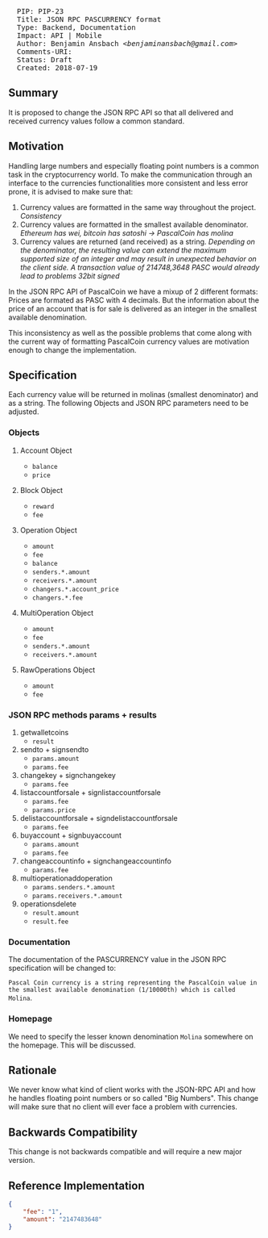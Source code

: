 <pre>
  PIP: PIP-23
  Title: JSON RPC PASCURRENCY format
  Type: Backend, Documentation
  Impact: API | Mobile
  Author: Benjamin Ansbach <i>&lt;benjaminansbach@gmail.com&gt;</i>
  Comments-URI: 
  Status: Draft
  Created: 2018-07-19
</pre>

## Summary

It is proposed to change the JSON RPC API so that all delivered and received currency values follow a common standard.

## Motivation

Handling large numbers and especially floating point numbers is a common task in the cryptocurrency world. To make the communication through an interface to the currencies functionalities more consistent and less error prone, it is advised to make sure that: 

1. Currency values are formatted in the same way throughout the project.
   _Consistency_
2. Currency values are formatted in the smallest available denominator.
   _Ethereum has wei, bitcoin has satoshi -> PascalCoin has molina_
3. Currency values are returned (and received) as a string.
   _Depending on the denominator, the resulting value can extend the maximum supported size of an integer and may result in unexpected behavior on the client side. A transaction value of 214748,3648 PASC would already lead to problems 32bit signed_

In the JSON RPC API of PascalCoin we have a mixup of 2 different formats: Prices are formated as PASC with 4 decimals. But the information about the price of an account that is for sale is delivered as an integer in the smallest available denomination.

This inconsistency as well as the possible problems that come along with the current way of formatting PascalCoin currency values are motivation enough to change the implementation.

## Specification

Each currency value will be returned in molinas (smallest denominator) and as a string. The following Objects and JSON RPC parameters need to be adjusted.

### Objects

1. Account Object
   - `balance`
   - `price`

2. Block Object
   - `reward`
   - `fee`

3. Operation Object
   - `amount`
   - `fee`
   - `balance`
   - `senders.*.amount`
   - `receivers.*.amount`
   - `changers.*.account_price`
   - `changers.*.fee`
   
4. MultiOperation Object
   - `amount`
   - `fee`
   - `senders.*.amount`
   - `receivers.*.amount`

5. RawOperations Object
   - `amount`
   - `fee`
   
### JSON RPC methods params + results

1. getwalletcoins
   - `result`
2. sendto + signsendto
   - `params.amount`
   - `params.fee`
3. changekey + signchangekey
   - `params.fee`
4. listaccountforsale + signlistaccountforsale
   - `params.fee`
   - `params.price`
5. delistaccountforsale + signdelistaccountforsale
   - `params.fee`
6. buyaccount + signbuyaccount
   - `params.amount`
   - `params.fee`
7. changeaccountinfo + signchangeaccountinfo
   - `params.fee`
8. multioperationaddoperation
   - `params.senders.*.amount`
   - `params.receivers.*.amount`
9. operationsdelete
   - `result.amount`
   - `result.fee`

### Documentation

The documentation of the PASCURRENCY value in the JSON RPC specification will be changed to:

`Pascal Coin currency is a string representing the PascalCoin value in the smallest available denomination (1/10000th) which is called Molina`.

### Homepage

We need to specify the lesser known denomination `Molina` somewhere on the homepage. This will be discussed.

## Rationale

We never know what kind of client works with the JSON-RPC API and how he handles floating point numbers or so called "Big Numbers". This change will make sure that no client will ever face a problem with currencies. 

## Backwards Compatibility

This change is not backwards compatible and will require a new major version.

## Reference Implementation

```json
{
    "fee": "1",
    "amount": "2147483648"
}
```
